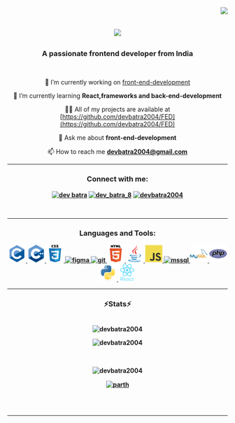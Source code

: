 <img align="right" src="https://visitor-badge.laobi.icu/badge?page_id=salesp07.salesp07" />

<h1 align="center">
    <img src="https://readme-typing-svg.herokuapp.com/?font=Righteous&size=45&center=true&vCenter=true&width=400&height=70&duration=3500&lines=Hi+There!+👋;+I'm+Dev+Batra!;">
</img>
</h1>

<h3 align="center"><b>A passionate frontend developer from India</b></h3><br>

<div align="center">

 🔭 I’m currently working on [front-end-development](https://github.com/devbatra2004/FED)

 🌱 I’m currently learning **React,frameworks and back-end-development**

 👨‍💻 All of my projects are available at [https://github.com/devbatra2004/FED](https://github.com/devbatra2004/FED)

 💬 Ask me about **front-end-development**

 📫 How to reach me **devbatra2004@gmail.com**


 </div>
<div align="center"> 
</div>
<hr/>
<div align="center">
<h3><b></b>Connect with me:<b></h3>
<p>
<a href="https://linkedin.com/in/dev batra" target="blank"><img align="center" src="https://raw.githubusercontent.com/rahuldkjain/github-profile-readme-generator/master/src/images/icons/Social/linked-in-alt.svg" alt="dev batra" height="30" width="40" /></a>
<a href="https://instagram.com/dev_batra_8" target="blank"><img align="center" src="https://raw.githubusercontent.com/rahuldkjain/github-profile-readme-generator/master/src/images/icons/Social/instagram.svg" alt="dev_batra_8" height="30" width="40" /></a>
<a href="https://www.leetcode.com/devbatra2004" target="blank"><img align="center" src="https://raw.githubusercontent.com/rahuldkjain/github-profile-readme-generator/master/src/images/icons/Social/leet-code.svg" alt="devbatra2004" height="30" width="40" /></a>
</p>
</p>
<br>
</div>
<hr/>

  
<h3 align="center"><b>Languages and Tools:</h3>

<p align="center"> <a href="https://www.cprogramming.com/" target="_blank" rel="noreferrer"> <img src="https://raw.githubusercontent.com/devicons/devicon/master/icons/c/c-original.svg" alt="c" width="40" height="40"/> </a> <a href="https://www.w3schools.com/cpp/" target="_blank" rel="noreferrer"> <img src="https://raw.githubusercontent.com/devicons/devicon/master/icons/cplusplus/cplusplus-original.svg" alt="cplusplus" width="40" height="40"/> </a> <a href="https://www.w3schools.com/css/" target="_blank" rel="noreferrer"> <img src="https://raw.githubusercontent.com/devicons/devicon/master/icons/css3/css3-original-wordmark.svg" alt="css3" width="40" height="40"/> </a> <a href="https://www.figma.com/" target="_blank" rel="noreferrer"> <img src="https://www.vectorlogo.zone/logos/figma/figma-icon.svg" alt="figma" width="40" height="40"/> </a> <a href="https://git-scm.com/" target="_blank" rel="noreferrer"> <img src="https://www.vectorlogo.zone/logos/git-scm/git-scm-icon.svg" alt="git" width="40" height="40"/> </a> <a href="https://www.w3.org/html/" target="_blank" rel="noreferrer"> <img src="https://raw.githubusercontent.com/devicons/devicon/master/icons/html5/html5-original-wordmark.svg" alt="html5" width="40" height="40"/> </a> <a href="https://www.java.com" target="_blank" rel="noreferrer"> <img src="https://raw.githubusercontent.com/devicons/devicon/master/icons/java/java-original.svg" alt="java" width="40" height="40"/> </a> <a href="https://developer.mozilla.org/en-US/docs/Web/JavaScript" target="_blank" rel="noreferrer"> <img src="https://raw.githubusercontent.com/devicons/devicon/master/icons/javascript/javascript-original.svg" alt="javascript" width="40" height="40"/> </a> <a href="https://www.microsoft.com/en-us/sql-server" target="_blank" rel="noreferrer"> <img src="https://www.svgrepo.com/show/303229/microsoft-sql-server-logo.svg" alt="mssql" width="40" height="40"/> </a> <a href="https://www.mysql.com/" target="_blank" rel="noreferrer"> <img src="https://raw.githubusercontent.com/devicons/devicon/master/icons/mysql/mysql-original-wordmark.svg" alt="mysql" width="40" height="40"/> </a> <a href="https://www.php.net" target="_blank" rel="noreferrer"> <img src="https://raw.githubusercontent.com/devicons/devicon/master/icons/php/php-original.svg" alt="php" width="40" height="40"/> </a> <a href="https://www.python.org" target="_blank" rel="noreferrer"> <img src="https://raw.githubusercontent.com/devicons/devicon/master/icons/python/python-original.svg" alt="python" width="40" height="40"/> </a> <a href="https://reactjs.org/" target="_blank" rel="noreferrer"> <img src="https://raw.githubusercontent.com/devicons/devicon/master/icons/react/react-original-wordmark.svg" alt="react" width="40" height="40"/> </a> </p>

</div>
<hr/>
<b><h3 align="center">⚡Stats⚡</h3></b>
<br>
<div align="center">
<img width=390 src="https://github-readme-stats.vercel.app/api/top-langs?username=devbatra2004&show_icons=true&locale=en&layout=compact" alt="devbatra2004" /></p>

<img width=390 src="https://github-readme-stats.vercel.app/api?username=devbatra2004&show_icons=true&locale=en" alt="devbatra2004" /></p>
<br/>

<p><img align="center" src="https://github-readme-streak-stats.herokuapp.com/?user=devbatra2004&" alt="devbatra2004" /></p>
<p><a href="https://www.buymeacoffee.com/dev"> <img align="center" src="https://cdn.buymeacoffee.com/buttons/v2/default-yellow.png" height="50" width="210" alt="parth" /></a></p><br><br>
<hr/>
